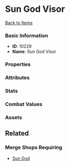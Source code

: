 # Sun God Visor

<no description available>

[Back to Items](../items.md)

### Basic Information

- **ID**: 10229
- **Name**: Sun God Visor

### Properties


### Attributes


### Stats


### Combat Values


### Assets


## Related

### Merge Shops Requiring

- [Sun God](../merge-shops/145-sun-god.md)

